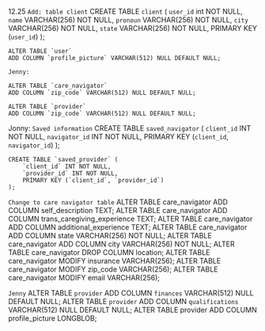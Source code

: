 12.25
`Add: table client`
    CREATE TABLE `client` (
        `user_id` int NOT NULL,
        `name` VARCHAR(256) NOT NULL,
        `pronoun` VARCHAR(256) NOT NULL,
        `city` VARCHAR(256) NOT NULL,
        `state` VARCHAR(256) NOT NULL,
        PRIMARY KEY (`user_id`)
    );
    
    ALTER TABLE `user` 
    ADD COLUMN `profile_picture` VARCHAR(512) NULL DEFAULT NULL;

    Jenny:

    ALTER TABLE `care_navigator`
    ADD COLUMN `zip_code` VARCHAR(512) NULL DEFAULT NULL;
    
    ALTER TABLE `provider`
    ADD COLUMN `zip_code` VARCHAR(512) NULL DEFAULT NULL;

Jonny:
`Saved information`
    CREATE TABLE `saved_navigator` (
        `client_id` INT NOT NULL,
        `navigator_id` INT NOT NULL,
        PRIMARY KEY (`client_id`, `navigator_id`)
    );

    CREATE TABLE `saved_provider` (
        `client_id` INT NOT NULL,
        `provider_id` INT NOT NULL,
        PRIMARY KEY (`client_id`, `provider_id`)
    );

`Change to care navigator table`
    ALTER TABLE care_navigator ADD COLUMN self_description TEXT;
    ALTER TABLE care_navigator ADD COLUMN trans_caregiving_experience TEXT;
    ALTER TABLE care_navigator ADD COLUMN additional_experience TEXT;
    ALTER TABLE care_navigator ADD COLUMN state VARCHAR(256) NOT NULL;
    ALTER TABLE care_navigator ADD COLUMN city VARCHAR(256) NOT NULL;
    ALTER TABLE care_navigator DROP COLUMN location;
    ALTER TABLE care_navigator MODIFY insurance VARCHAR(256);
    ALTER TABLE care_navigator MODIFY zip_code VARCHAR(256);
    ALTER TABLE care_navigator MODIFY email VARCHAR(256);

`Jenny`
    ALTER TABLE `provider` 
    ADD COLUMN `finances` VARCHAR(512) NULL DEFAULT NULL;
    ALTER TABLE `provider` 
    ADD COLUMN `qualifications` VARCHAR(512) NULL DEFAULT NULL;
    ALTER TABLE provider
    ADD COLUMN profile_picture LONGBLOB;
